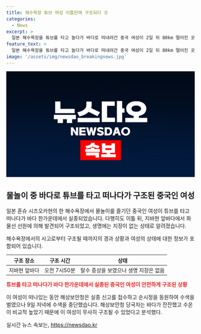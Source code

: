 ```yaml
---
title: 해수욕장 튜브 여성 이틀만에 구조되다 곳
categories:
  - News
excerpt: >
  일본 해수욕장을 튜브를 타고 놀다가 바다로 떠내려간 중국 여성이 2일 뒤 80km 떨어진 곳에서 발견됐다. 실종 당시 탈수 증상을 보였지만 생명에는 지장이 없는 것으로 알려졌다. 해상보안청은 바다가 잔잔하고 수온이 높아 구조에 성공했다고 분석했다.
feature_text: >
  일본 해수욕장을 튜브를 타고 놀다가 바다로 떠내려간 중국 여성이 2일 뒤 80km 떨어진 곳에서 발견됐다. 실종 당시 탈수 증상을 보였지만 생명에는 지장이 없는 것으로 알려졌다. 해상보안청은 바다가 잔잔하고 수온이 높아 구조에 성공했다고 분석했다.
image: '/assets/img/newsdao_breakingnews.jpg'
---
```


<p><img src="/assets/img/newsdao_breakingnews.jpg" alt="flaretime 속보" /></p>

<h2 data-ke-size="size26">물놀이 중 바다로 튜브를 타고 떠나다가 구조된 중국인 여성</h2>

<p>일본 혼슈 시즈오카현의 한 해수욕장에서 물놀이를 즐기던 중국인 여성이 튜브를 타고 떠나다가 바다 한가운데에서 실종되었습니다. 다행히도 이틀 뒤, 지바현 앞바다에서 화물선 선원에 의해 발견되어 구조되었고, 생명에는 지장이 없는 상태로 알려졌습니다.</p>

<p data-ke-size="size16">해수욕장에서의 사고로부터 구조될 때까지의 경과 상황과 여성의 상태에 대한 정보가 포함되어 있습니다.</p>

<table>
    <thead>
        <tr>
            <th style="text-align: center;">구조 장소</th>
            <th style="text-align: center;">구조 시간</th>
            <th style="text-align: center;">상태</th>
        </tr>
    </thead>
    <tbody>
        <tr>
            <td style="text-align: center;">지바현 앞바다</td>
            <td style="text-align: center;">오전 7시50분</td>
            <td style="text-align: center;">탈수 증상을 보였으나 생명 지장은 없음</td>
        </tr>
    </tbody>
</table>

<p><b><span style="color: #ee2323;">튜브를 타고 떠나다가 바다 한가운데에서 실종된 중국인 여성이 안전하게 구조된 상황</span></b></p>

<p>이 여성이 떠나있는 동안 해상보안청은 실종 신고를 접수하고 순시정을 동원하여 수색을 벌였으나 9일 저녁에 수색을 중단했습니다. 해상보안청 당국자는 바다가 잔잔했고 수온이 비교적 높았기 때문에 이 여성이 무사히 구조될 수 있었다고 분석했다.</p>

<p data-ke-size="size16"></p>
실시간 뉴스 속보는, <a href="https://newsdao.kr" rel="dofollow">https://newsdao.kr</a>


